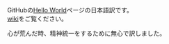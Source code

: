 GitHubの[Hello World](https://guides.github.com/activities/hello-world/)ページの日本語訳です。  
[wiki](https://github.com/ihcomega56/github-hello-world/wiki/Hello-World)をご覧ください。

心が荒んだ時、精神統一をするために無心で訳しました。
